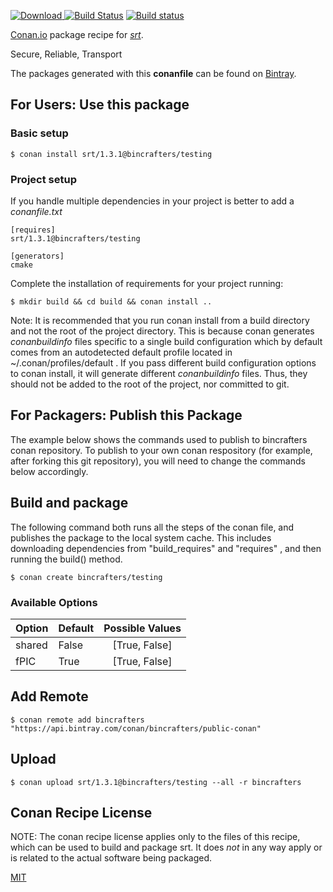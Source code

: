 [![Download](https://api.bintray.com/packages/bincrafters/public-conan/srt%3Abincrafters/images/download.svg) ](https://bintray.com/bincrafters/public-conan/srt%3Abincrafters/_latestVersion)
[![Build Status](https://travis-ci.com/bincrafters/conan-srt.svg?branch=testing%2F1.3.1)](https://travis-ci.com/bincrafters/conan-srt)
[![Build status](https://ci.appveyor.com/api/projects/status/github/bincrafters/conan-srt?branch=testing%2F1.3.1&svg=true)](https://ci.appveyor.com/project/bincrafters/conan-srt)

[Conan.io](https://conan.io) package recipe for [*srt*](https://www.srtalliance.org/).

Secure, Reliable, Transport

The packages generated with this **conanfile** can be found on [Bintray](https://bintray.com/bincrafters/public-conan/srt%3Abincrafters).

## For Users: Use this package

### Basic setup

    $ conan install srt/1.3.1@bincrafters/testing

### Project setup

If you handle multiple dependencies in your project is better to add a *conanfile.txt*

    [requires]
    srt/1.3.1@bincrafters/testing

    [generators]
    cmake

Complete the installation of requirements for your project running:

    $ mkdir build && cd build && conan install ..

Note: It is recommended that you run conan install from a build directory and not the root of the project directory.  This is because conan generates *conanbuildinfo* files specific to a single build configuration which by default comes from an autodetected default profile located in ~/.conan/profiles/default .  If you pass different build configuration options to conan install, it will generate different *conanbuildinfo* files.  Thus, they should not be added to the root of the project, nor committed to git.

## For Packagers: Publish this Package

The example below shows the commands used to publish to bincrafters conan repository. To publish to your own conan respository (for example, after forking this git repository), you will need to change the commands below accordingly.

## Build and package

The following command both runs all the steps of the conan file, and publishes the package to the local system cache.  This includes downloading dependencies from "build_requires" and "requires" , and then running the build() method.

    $ conan create bincrafters/testing


### Available Options
| Option        | Default | Possible Values  |
| ------------- |:----------------- |:------------:|
| shared      | False |  [True, False] |
| fPIC      | True |  [True, False] |

## Add Remote

    $ conan remote add bincrafters "https://api.bintray.com/conan/bincrafters/public-conan"

## Upload

    $ conan upload srt/1.3.1@bincrafters/testing --all -r bincrafters


## Conan Recipe License

NOTE: The conan recipe license applies only to the files of this recipe, which can be used to build and package srt.
It does *not* in any way apply or is related to the actual software being packaged.

[MIT](git@github.com:bincrafters/conan-srt.git/blob/master/LICENSE.md)
